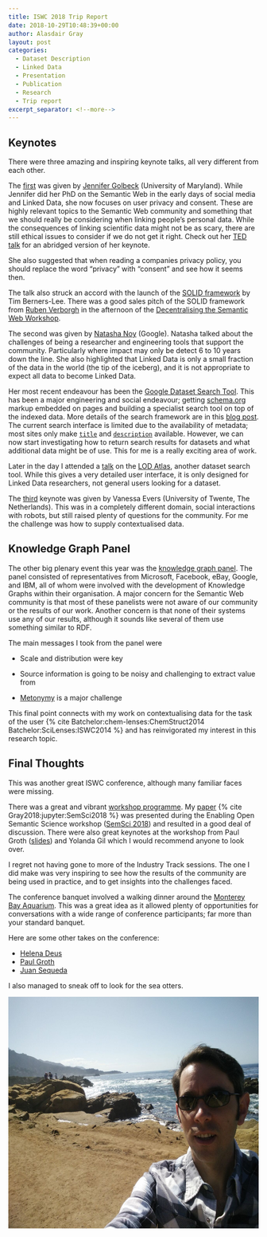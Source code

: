 ```yaml
---
title: ISWC 2018 Trip Report
date: 2018-10-29T10:48:39+00:00
author: Alasdair Gray
layout: post
categories:
  - Dataset Description
  - Linked Data
  - Presentation
  - Publication
  - Research
  - Trip report
excerpt_separator: <!--more-->
---
```


## Keynotes

<p class="md-end-block" contenteditable="true">
  There were three amazing and inspiring keynote talks, all very different from each other.
</p>

<!--more-->

<p class="md-end-block" contenteditable="true">
  The <span class=" md-link"><a spellcheck="false" href="http://iswc2018.semanticweb.org/speakers/jennifer-golbeck/">first</a></span> was given by <span class=" md-link"><a spellcheck="false" href="https://www.cs.umd.edu/~golbeck/">Jennifer Golbeck</a></span> (University of Maryland). While Jennifer did her PhD on the Semantic Web in the early days of social media and Linked Data, she now focuses on user privacy and consent. These are highly relevant topics to the Semantic Web community and something that we should really be considering when linking people&#8217;s personal data. While the consequences of linking scientific data might not be as scary, there are still ethical issues to consider if we do not get it right. Check out her <span class=" md-link"><a spellcheck="false" href="https://www.ted.com/talks/jennifer_golbeck_the_curly_fry_conundrum_why_social_media_likes_say_more_than_you_might_think?language=en">TED talk</a></span> for an abridged version of her keynote.
</p>

<p class="md-end-block" contenteditable="true">
  <span class="">She also suggested that when reading a companies privacy policy, you should replace the word &#8220;privacy&#8221; with &#8220;consent&#8221; and see how it seems then.</span>
</p>

<p class="md-end-block" contenteditable="true">
  The talk also struck an accord with the launch of the <span class=" md-link"><a spellcheck="false" href="https://solid.inrupt.com/">SOLID framework</a></span> by Tim Berners-Lee. There was a good sales pitch of the SOLID framework from <span class="md-link"><a spellcheck="false" href="https://ruben.verborgh.org/">Ruben Verborgh</a></span> in the afternoon of the <span class=" md-link"><a spellcheck="false" href="http://iswc2018.desemweb.org/">Decentralising the Semantic Web Workshop</a></span>.
</p>

<p class="md-end-block" contenteditable="true">
  The second was given by <span class=" md-link"><a spellcheck="false" href="http://iswc2018.semanticweb.org/speakers/natasha-noy/">Natasha Noy</a></span><span class=""> (Google). Natasha talked about the challenges of being a researcher and engineering tools that support the community. Particularly where impact may only be detect 6 to 10 years down the line. She also highlighted that Linked Data is only a small fraction of the data in the world (the tip of the iceberg), and it is not appropriate to expect all data to become Linked Data.</span>
</p>

<p class="md-end-block" contenteditable="true">
  Her most recent endeavour has been the <span class=" md-link"><a spellcheck="false" href="https://www.blog.google/products/search/making-it-easier-discover-datasets/">Google Dataset Search Tool</a></span>. This has been a major engineering and social endeavour; getting <span class=" md-link"><a spellcheck="false" href="https://schema.org/">schema.org</a></span> markup embedded on pages and building a specialist search tool on top of the indexed data. More details of the search framework are in this <span class=" md-link"><a spellcheck="false" href="https://ai.googleblog.com/2018/09/building-google-dataset-search-and.html">blog post</a></span>. The current search interface is limited due to the availability of metadata; most sites only make <span class=" md-link"><a spellcheck="false" href="https://schema.org/title"><span spellcheck="false"><code>title</code></span></a></span> and <span class=" md-link"><a spellcheck="false" href="https://schema.org/description"><span spellcheck="false"><code>description</code></span></a></span><span class=""> available. However, we can now start investigating how to return search results for datasets and what additional data might be of use. This for me is a really exciting area of work.</span>
</p>

<p class="md-end-block" contenteditable="true">
  Later in the day I attended a <span class=" md-link"><a spellcheck="false" href="http://iswc2018.semanticweb.org/sessions/browsing-linked-data-catalogs-with-lodatlas/">talk</a></span> on the <span class=" md-link"><a spellcheck="false" href="http://lodatlas.lri.fr/">LOD Atlas</a></span>, another dataset search tool. While this gives a very detailed user interface, it is only designed for Linked Data researchers, not general users looking for a dataset.
</p>

<p class="md-end-block" contenteditable="true">
  The <span class=" md-link"><a spellcheck="false" href="http://iswc2018.semanticweb.org/speakers/vanessa-evers/">third</a></span><span class=""> keynote was given by Vanessa Evers (University of Twente, The Netherlands). This was in a completely different domain, social interactions with robots, but still raised plenty of questions for the community. For me the challenge was how to supply contextualised data.</span>
</p>

<h2 class="md-end-block md-heading" contenteditable="true">
  <span class="">Knowledge Graph Panel</span>
</h2>

<p class="md-end-block" contenteditable="true">
  The other big plenary event this year was the <span class=" md-link"><a spellcheck="false" href="http://iswc2018.semanticweb.org/panel-enterprise-scale-knowledge-graphs/">knowledge graph panel</a></span>. The panel consisted of representatives from Microsoft, Facebook, eBay, Google, and IBM, all of whom were involved with the development of Knowledge Graphs within their organisation. A major concern for the Semantic Web community is that most of these panelists were not aware of our community or the results of our work. Another concern is that none of their systems use any of our results, although it sounds like several of them use something similar to RDF.
</p>

<p class="md-end-block" contenteditable="true">
  The main messages I took from the panel were
</p>

<ul class="ul-list" data-mark="-">
  <li class="md-list-item">
    <p class="md-end-block" contenteditable="true">
      Scale and distribution were key
    </p>
  </li>
  
  <li class="md-list-item">
    <p class="md-end-block" contenteditable="true">
      Source information is going to be noisy and challenging to extract value from
    </p>
  </li>
  
  <li class="md-list-item">
    <p class="md-end-block" contenteditable="true">
      <span class="md-link"><a spellcheck="false" href="https://en.wikipedia.org/wiki/Metonymy">Metonymy</a></span><span class=""> is a major challenge</span>
    </p>
  </li>
</ul>

<p class="md-end-block" contenteditable="true">
  <span class="">This final point connects with my work on contextualising data for the task of the user {% cite Batchelor:chem-lenses:ChemStruct2014 Batchelor:SciLenses:ISWC2014 %} and has reinvigorated my interest in this research topic.</span>
</p>

<h2 class="md-end-block md-heading" contenteditable="true">
  Final Thoughts
</h2>

<p class="md-end-block" contenteditable="true">
  This was another great ISWC conference, although many familiar faces were missing.
</p>

<p class="md-end-block" contenteditable="true">
  There was a great and vibrant <span class="md-link"><a spellcheck="false" href="http://iswc2018.semanticweb.org/workshops-tutorials/">workshop programme</a></span>. My <a href="http://www.macs.hw.ac.uk/~ajg33/first-steps-with-jupyter-notebooks/">paper</a> {% cite Gray2018:jupyter:SemSci2018 %} was presented during the Enabling Open Semantic Science workshop (<span class=" md-link"><a spellcheck="false" href="https://semsci.github.io/SemSci2018/">SemSci 2018</a></span>) and resulted in a good deal of discussion. There were also great keynotes at the workshop from Paul Groth (<span class=" md-link"><a spellcheck="false" href="https://www.slideshare.net/pgroth/the-challenge-of-deeper-knowledge-graphs-for-science">slides</a></span><span class="">) and Yolanda Gil which I would recommend anyone to look over.</span>
</p>

<p class="md-end-block md-focus" contenteditable="true">
  <span class="md-expand">I regret not having gone to more of the Industry Track sessions. The one I did make was very inspiring to see how the results of the community are being used in practice, and to get insights into the challenges faced.</span>
</p>

The conference banquet involved a walking dinner around the <span class=" md-link"><a spellcheck="false" href="http://www.montereybayaquarium.org/">Monterey Bay Aquarium</a></span>. This was a great idea as it allowed plenty of opportunities for conversations with a wide range of conference participants; far more than your standard banquet.

Here are some other takes on the conference:

  * [Helena Deus](https://www.linkedin.com/pulse/knowledge-graphs-machine-learning-iswc-2018-trip-report-helena-deus/)
  * [Paul Groth](https://thinklinks.wordpress.com/2018/10/23/trip-report-iswc-2018/)
  * [Juan Sequeda](http://www.juansequeda.com/blog/2018/10/25/international-semantic-web-conference-iswc-2018-trip-report/)

<span class="md-expand">I also managed to sneak off to look for the sea otters.</span>

<img class="aligncenter size-large wp-image-576" src="/assets/img/2018-10-29_seaOtters.jpeg" alt="Exploring the pacific coast; hunting for sea otters" width="620" height="465" /> 
